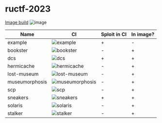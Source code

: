 # ructf-2023

[Image build](https://github.com/HackerDom/ructf-finals-2023/actions/workflows/rebuild_image.yml) ![image](https://github.com/HackerDom/ructf-finals-2023/actions/workflows/rebuild_image.yml/badge.svg)

|Name    |CI|Sploit in CI |In image?| 
|---     |---|---|---|
|example|![example](https://github.com/HackerDom/ructf-finals-2023/actions/workflows/check_example.yml/badge.svg)|+|-|
|bookster|![bookster](https://github.com/HackerDom/ructf-finals-2023/actions/workflows/check_bookster.yml/badge.svg)|-|+|
|dcs|![dcs](https://github.com/HackerDom/ructf-finals-2023/actions/workflows/check_dcs.yml/badge.svg)|+|+|
|hermicache|![hermicache](https://github.com/HackerDom/ructf-finals-2023/actions/workflows/check_hermicache.yml/badge.svg)|-|+|
|lost-museum|![lost-museum](https://github.com/HackerDom/ructf-finals-2023/actions/workflows/check_lost-museum.yml/badge.svg)|-|+|
|museumorphosis|![museumorphosis](https://github.com/HackerDom/ructf-finals-2023/actions/workflows/check_museumorphosis.yml/badge.svg)|-|+|
|scp|![scp](https://github.com/HackerDom/ructf-finals-2023/actions/workflows/check_scp.yml/badge.svg)|-|+|
|sneakers|![sneakers](https://github.com/HackerDom/ructf-finals-2023/actions/workflows/check_sneakers.yml/badge.svg)|+|+|
|solaris |![solaris](https://github.com/HackerDom/ructf-finals-2023/actions/workflows/check_solaris.yml/badge.svg)|-|+|
|stalker|![stalker](https://github.com/HackerDom/ructf-finals-2023/actions/workflows/check_stalker.yml/badge.svg)|-|+|




